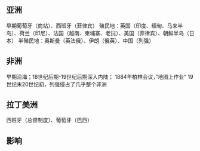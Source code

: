 ## 亚洲
早期葡萄牙（商站）、西班牙（菲律宾）
殖民地：英国（印度、缅甸、马来半岛）、荷兰（印尼）、法国（越南、柬埔寨、老挝）、美国（菲律宾）、朝鲜半岛（日本）
半殖民地：奥斯曼（英法俄）、伊朗（俄英）、中国（列强）
## 非洲
早期沿海；18世纪后期-19世纪后期深入内陆；
1884年柏林会议，”地图上作业“
19世纪末20世纪初，列强侵占了几乎整个非洲
## 拉丁美洲
西班牙（总督制度）、葡萄牙（巴西）
## 影响
